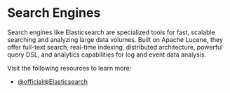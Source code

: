 # Search Engines

Search engines like Elasticsearch are specialized tools for fast, scalable searching and analyzing large data volumes. Built on Apache Lucene, they offer full-text search, real-time indexing, distributed architecture, powerful query DSL, and analytics capabilities for log and event data analysis.

Visit the following resources to learn more:

- [@official@Elasticsearch](https://www.elastic.co/elasticsearch/)